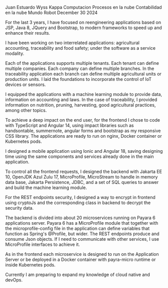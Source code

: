 Juan Estuardo Wyss
Kappa Computacion
Procesos en la nube
Contabilidad en la nube
Mundo Robot
December 30 2024


For the last 3 years, I have focused on reengineering applications based on JSP, Java 8, JQuery and Bootstrap, to modern frameworks to speed up and enhance their results. 	 

I have been working on two interrelated applications: agricultural accounting, traceability and food safety; under the software as a service modality.  

Each of the applications supports multiple tenants. Each tenant can define multiple companies. Each company can define multiple branches. In the traceability application each branch can define multiple agricultural units or production units. I laid the foundations to incorporate the control of IoT devices or sensors. 					 

I equipped the applications with a machine learning module to provide data, information on accounting and laws. In the case of traceability, I provided information on nutrition, pruning, harvesting, good agricultural practices, among other topics. 				 

To achieve a deep impact on the end user, for the frontend I chose to code with TypeScript and Angular 14, using impact libraries such as handsontable, summernote, angular forms and bootstrap as my responsive CSS library. The applications are ready to run on nginx, Docker container or Kubernetes pods. 					 

I designed a mobile application using Ionic and Angular 18, saving designing time using the same components and services already done in the main application. 				 

To control all the frontend requests, I designed the backend with Jakarta EE 10, OpenJDK Azul Zulu 17, MicroProfile, MicroStream to handle in memory data base, Jakarta Persistence, JDBC, and a set of SQL queries to answer and build the machine learning module. 		 

For the REST endpoints security, I designed a way to encrypt in frontend using cryptoJs and the corresponding class in backend to decrypt the security data.  

The backend is divided into about 20 microservices running on Payara 6 applications server. Payara 6 has a MicroProfile module that together with the microprofile-config file in the application can define variables that function as Spring's @Profile, but wider. The REST endpoints produce and consume Json objects. If I need to communicate with other services, I use MicroProfile interfaces to achieve it. 					 

As in the frontend each microservice is designed to run on the Application Server or be deployed in a Docker container with payra-micro runtime or inside Kubernetes pods. 			 

Currently I am preparing to expand my knowledge of cloud native and devOps.
